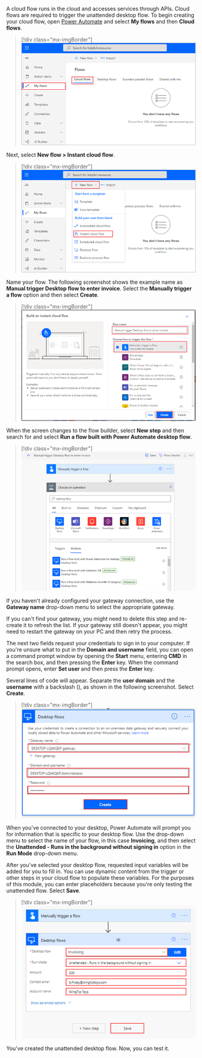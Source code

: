 A cloud flow runs in the cloud and accesses services through APIs. Cloud flows are required to trigger the unattended desktop flow. To begin creating your cloud flow, open [Power Automate](https://us.flow.microsoft.com/?azure-portal=true) and select **My flows** and then **Cloud flows**.

> [!div class="mx-imgBorder"]
> [![Screenshot of Cloud flows in the flow window.](../media/cloud-flows.png)](../media/cloud-flows.png#lightbox)

Next, select **New flow > Instant cloud flow**.

> [!div class="mx-imgBorder"]
> [![Screenshot of new flow menu with Instant cloud flow selected.](../media/instant-cloud-flow.png)](../media/instant-cloud-flow.png#lightbox)

Name your flow. The following screenshot shows the example name as **Manual trigger Desktop flow to enter invoice**. Select the **Manually trigger a flow** option and then select **Create**.

> [!div class="mx-imgBorder"]
> [![Screenshot of the flow name field and Manually trigger a flow selected.](../media/name-flow.png)](../media/name-flow.png#lightbox)

When the screen changes to the flow builder, select **New step** and then search for and select **Run a flow built with Power Automate desktop flow**.

> [!div class="mx-imgBorder"]
> [![Screenshot of Run a flow built with Power Automate desktop flow action selected.](../media/run-desktop-flow-action.png)](../media/run-desktop-flow-action.png#lightbox)

If you haven't already configured your gateway connection, use the **Gateway name** drop-down menu to select the appropriate gateway.

If you can't find your gateway, you might need to delete this step and re-create it to refresh the list. If your gateway still doesn't appear, you might need to restart the gateway on your PC and then retry the process.

The next two fields request your credentials to sign in to your computer. If you're unsure what to put in the **Domain and username** field, you can open a command prompt window by opening the **Start** menu, entering **CMD** in the search box, and then pressing the **Enter** key. When the command prompt opens, enter **Set user** and then press the **Enter** key.

Several lines of code will appear. Separate the **user domain** and the **username** with a backslash (\), as shown in the following screenshot. Select **Create**.

> [!div class="mx-imgBorder"]
> [![Screenshot of the Gateway name, Domain and user name, and Password details.](../media/user-domain-user-name.png)](../media/user-domain-user-name.png#lightbox)

When you've connected to your desktop, Power Automate will prompt you for information that is specific to your desktop flow. Use the drop-down menu to select the name of your flow, in this case **Invoicing**, and then select the **Unattended - Runs in the background without signing in** option in the **Run Mode** drop-down menu.

After you've selected your desktop flow, requested input variables will be added for you to fill in. You can use dynamic content from the trigger or other steps in your cloud flow to populate these variables. For the purposes of this module, you can enter placeholders because you're only testing the unattended flow. Select **Save**.

> [!div class="mx-imgBorder"]
> [![Screenshot of the unattended flow placeholder information.](../media/unattended-flow-placeholders.png)](../media/unattended-flow-placeholders.png#lightbox)

You've created the unattended desktop flow. Now, you can test it.
